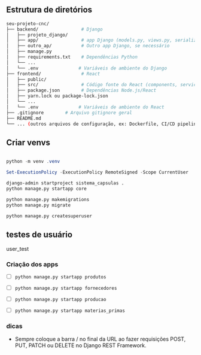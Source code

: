 


## Estrutura de diretórios

```bash
seu-projeto-cnc/
├── backend/                # Django
│   ├── projeto_django/  
│   ├── app/                # app Django (models.py, views.py, serializers.py, urls.py do app)
│   ├── outro_ap/           # Outro app Django, se necessário
│   ├── manage.py
│   ├── requirements.txt    # Dependências Python
│   └── ...
│   └── .env               # Variáveis de ambiente do Django
├── frontend/               # React
│   ├── public/
│   ├── src/                # Código fonte do React (components, services, pages, etc.)
│   ├── package.json        # Dependências Node.js/React
│   ├── yarn.lock ou package-lock.json
│   └── ...
│   └── .env               # Variáveis de ambiente do React
├── .gitignore        # Arquivo gitignore geral
├── README.md
└── ... (outros arquivos de configuração, ex: Dockerfile, CI/CD pipelines)

```

## Criar venvs

```powershell 

python -m venv .venv

Set-ExecutionPolicy -ExecutionPolicy RemoteSigned -Scope CurrentUser
``` 


```bash
django-admin startproject sistema_capsulas . 
python manage.py startapp core

python manage.py makemigrations
python manage.py migrate

python manage.py createsuperuser
```


## testes de usuário

user_test

### Criação dos apps

- [ ] `python manage.py startapp produtos`
- [ ] `python manage.py startapp fornecedores`
- [ ] `python manage.py startapp producao`
- [ ] `python manage.py startapp materias_primas`


### dicas 

 - Sempre coloque a barra / no final da URL ao fazer requisições POST, PUT, PATCH ou DELETE no Django REST Framework.

